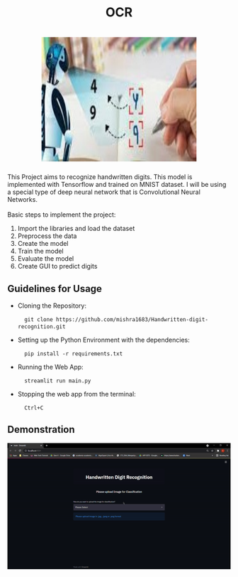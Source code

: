 <h1 align='center'>OCR</h1>
<h1 align='center' ><img src='Images/download.jfif' height=280 width=350></h1>
This Project aims to recognize handwritten digits. This model is implemented with Tensorflow and trained on MNIST dataset. I will be using a special type of deep neural network that is Convolutional Neural Networks. <br><br>
Basic steps to implement the project:  

1. Import the libraries and load the dataset  
2. Preprocess the data <br>
3. Create the model <br>
4. Train the model <br>
5. Evaluate the model <br>
6. Create GUI to predict digits <br>

## Guidelines for Usage

- Cloning the Repository: 

        git clone https://github.com/mishra1683/Handwritten-digit-recognition.git
- Setting up the Python Environment with the dependencies:

        pip install -r requirements.txt

- Running the Web App:

        streamlit run main.py
        
- Stopping the web app from the terminal:

        Ctrl+C
        
## Demonstration
   ![](Demo/demo.gif)
